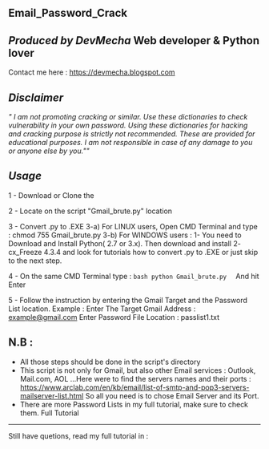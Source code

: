 Email_Password_Crack
------------------------

_Produced by DevMecha_ Web developer & Python lover
----------------------------------------------------
Contact me here : https://devmecha.blogspot.com

_Disclaimer_
------------
_" I am not promoting cracking or similar. Use these dictionaries to check vulnerability in your own password. Using these dictionaries for hacking and cracking purpose is strictly not recommended. These are provided for educational purposes. I am not responsible in case of any damage to you or anyone else by you.""_

_Usage_
------------
1 - Download or Clone the 

2 - Locate on the script "Gmail_brute.py" location

3 - Convert .py to .EXE
	3-a) For LINUX users, Open CMD Terminal and type : chmod 755 Gmail_brute.py
	3-b) For WINDOWS users :
		1- You need to Download and Install Python( 2.7 or 3.x). Then download and install
		2- cx_Freeze 4.3.4 and look for tutorials how to convert .py to .EXE or just skip to the next step.

4 - On the same CMD Terminal type : 
	```bash
	python Gmail_brute.py 
	```
	And hit Enter

5 - Follow the instruction by entering the Gmail Target and the Password List location.
		Example :
        Enter The Target Gmail Address : example@gmail.com
		Enter Password File Location : passlist1.txt

N.B : 
------------
* All those steps should be done in the script's directory
* This script is not only for Gmail, but also other Email services :  Outlook, Mail.com, AOL ...Here were to find the servers names and their ports : https://www.arclab.com/en/kb/email/list-of-smtp-and-pop3-servers-mailserver-list.html
So all you need is to chose Email Server and its Port.
* There are more Password Lists in my full tutorial, make sure to check them.
Full Tutorial 
--------------

Still have quetions, read my full tutorial in : 

